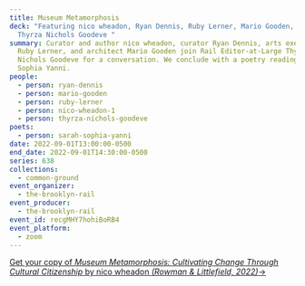 ```yaml
---
title: Museum Metamorphosis
deck: "Featuring nico wheadon, Ryan Dennis, Ruby Lerner, Mario Gooden, and
  Thyrza Nichols Goodeve "
summary: Curator and author nico wheadon, curator Ryan Dennis, arts executive
  Ruby Lerner, and architect Mario Gooden join Rail Editor-at-Large Thyrza
  Nichols Goodeve for a conversation. We conclude with a poetry reading by Sarah
  Sophia Yanni.
people:
  - person: ryan-dennis
  - person: mario-gooden
  - person: ruby-lerner
  - person: nico-wheadon-1
  - person: thyrza-nichols-goodeve
poets:
  - person: sarah-sophia-yanni
date: 2022-09-01T13:00:00-0500
end_date: 2022-09-01T14:30:00-0500
series: 638
collections:
  - common-ground
event_organizer:
  - the-brooklyn-rail
event_producer:
  - the-brooklyn-rail
event_id: recgMHY7hohiBoRB4
event_platform:
  - zoom
---
```

[Get your copy of *Museum Metamorphosis: Cultivating Change Through Cultural Citizenship* by nico wheadon *(Rowman & Littlefield, 2022)*→](https://rowman.com/ISBN/9781538130445/Museum-Metamorphosis-Cultivating-Change-Through-Cultural-Citizenship)